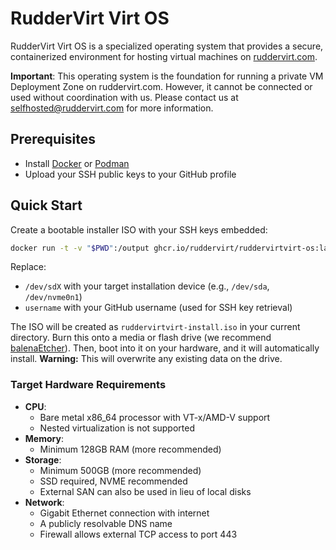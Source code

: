 # RudderVirt Virt OS

RudderVirt Virt OS is a specialized operating system that provides a secure, containerized environment for hosting virtual machines on [ruddervirt.com](https://ruddervirt.com).

**Important**: This operating system is the foundation for running a private VM Deployment Zone on ruddervirt.com. However, it cannot be connected or used without coordination with us. Please contact us at [selfhosted@ruddervirt.com](mailto:selfhosted@ruddervirt.com) for more information.

## Prerequisites
- Install [Docker](https://www.docker.com/) or [Podman](https://podman.io/)
- Upload your SSH public keys to your GitHub profile

## Quick Start

Create a bootable installer ISO with your SSH keys embedded:

```bash
docker run -t -v "$PWD":/output ghcr.io/ruddervirt/ruddervirtvirt-os:latest /dev/sdX username
```

Replace:
- `/dev/sdX` with your target installation device (e.g., `/dev/sda`, `/dev/nvme0n1`)
- `username` with your GitHub username (used for SSH key retrieval)

The ISO will be created as `ruddervirtvirt-install.iso` in your current directory. Burn this onto a media or flash drive (we recommend [balenaEtcher](https://www.balena.io/etcher)). Then, boot into it on your hardware, and it will automatically install. **Warning:** This will overwrite any existing data on the drive.

### Target Hardware Requirements
- **CPU**: 
  - Bare metal x86_64 processor with VT-x/AMD-V support
  - Nested virtualization is not supported
- **Memory**:
  - Minimum 128GB RAM (more recommended)
- **Storage**: 
  - Minimum 500GB (more recommended)
  - SSD required, NVME recommended 
  - External SAN can also be used in lieu of local disks
- **Network**: 
  - Gigabit Ethernet connection with internet
  - A publicly resolvable DNS name
  - Firewall allows external TCP access to port 443 
